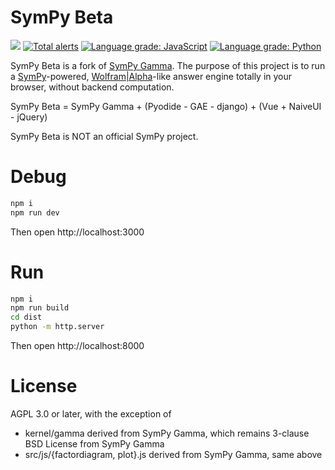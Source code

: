 # SymPy Beta
![](https://img.shields.io/github/license/eagleoflqj/sympy_beta)
[![Total alerts](https://img.shields.io/lgtm/alerts/g/eagleoflqj/sympy_beta.svg?logo=lgtm&logoWidth=18)](https://lgtm.com/projects/g/eagleoflqj/sympy_beta/alerts/)
[![Language grade: JavaScript](https://img.shields.io/lgtm/grade/javascript/g/eagleoflqj/sympy_beta.svg?logo=lgtm&logoWidth=18)](https://lgtm.com/projects/g/eagleoflqj/sympy_beta/context:javascript)
[![Language grade: Python](https://img.shields.io/lgtm/grade/python/g/eagleoflqj/sympy_beta.svg?logo=lgtm&logoWidth=18)](https://lgtm.com/projects/g/eagleoflqj/sympy_beta/context:python)

SymPy Beta is a fork of [SymPy Gamma](https://github.com/sympy/sympy_gamma). The purpose of this project is to run a [SymPy](https://github.com/sympy/sympy)-powered, [Wolfram|Alpha](https://www.wolframalpha.com)-like answer engine totally in your browser, without backend computation.

SymPy Beta = SymPy Gamma + (Pyodide - GAE - django) + (Vue + NaiveUI - jQuery)

SymPy Beta is NOT an official SymPy project.
# Debug
```sh
npm i
npm run dev
```
Then open http://localhost:3000
# Run
```sh
npm i
npm run build
cd dist
python -m http.server
```
Then open http://localhost:8000
# License
AGPL 3.0 or later, with the exception of
* kernel/gamma derived from SymPy Gamma, which remains 3-clause BSD License from SymPy Gamma
* src/js/{factordiagram, plot}.js derived from SymPy Gamma, same above
